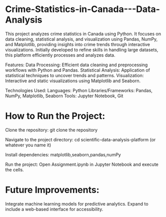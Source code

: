 # Crime-Statistics-in-Canada---Data-Analysis
This project analyzes crime statistics in Canada using Python. It focuses on data cleaning, statistical analysis, and visualization using Pandas, NumPy, and Matplotlib, providing insights into crime trends through interactive visualizations. Initially developed to refine skills in handling large datasets, this platform efficiently processes and analyzes data.

Features:
Data Processing: Efficient data cleaning and preprocessing workflows with Python and Pandas.
Statistical Analysis: Application of statistical techniques to uncover trends and patterns.
Visualization: Interactive and static visualizations using Matplotlib and Seaborn.

Technologies Used:
Languages: Python
Libraries/Frameworks: Pandas, NumPy, Matplotlib, Seaborn
Tools: Jupyter Notebook, Git

# How to Run the Project:

Clone the repository: git clone the repository

Navigate to the project directory: cd scientific-data-analysis-platform (or whatever you name it)

Install dependencies: matplotlib,seaborn,pandas,numPy

Run the project: Open Assignment.ipynb in Jupyter Notebook and execute the cells.

# Future Improvements:
Integrate machine learning models for predictive analytics.
Expand to include a web-based interface for accessibility.
